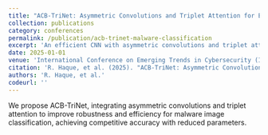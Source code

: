 ```yaml
---
title: "ACB-TriNet: Asymmetric Convolutions and Triplet Attention for Effective Malware Classification"
collection: publications
category: conferences
permalink: /publication/acb-trinet-malware-classification
excerpt: 'An efficient CNN with asymmetric convolutions and triplet attention for malware image classification.'
date: 2025-01-01
venue: 'International Conference on Emerging Trends in Cybersecurity (ICETCS 2025, UK) — Accepted'
citation: 'R. Haque, et al. (2025). "ACB-TriNet: Asymmetric Convolutions and Triplet Attention for Effective Malware Classification." In Proceedings of ICETCS 2025.'
authors: 'R. Haque, et al.'
codeurl: ''
---
```


We propose ACB-TriNet, integrating asymmetric convolutions and triplet attention to improve robustness and efficiency for malware image classification, achieving competitive accuracy with reduced parameters.
